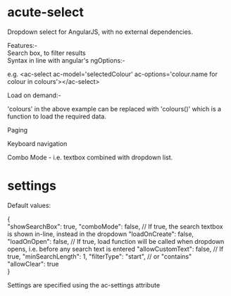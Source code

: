 acute-select
============

Dropdown select for AngularJS, with no external dependencies.

Features:-<br/>
Search box, to filter results<br/>
Syntax in line with angular's ngOptions:-

e.g. &lt;ac-select ac-model='selectedColour' ac-options='colour.name for colour in colours'&gt;&lt;/ac-select&gt;

Load on demand:-

'colours' in the above example can be replaced with 'colours()' which is a function to load the required data.

Paging

Keyboard navigation

Combo Mode - i.e. textbox combined with dropdown list.

settings
========

Default values:

{<br/>
  "showSearchBox": true,
  "comboMode": false,       // If true, the search textbox is shown in-line, instead in the dropdown
  "loadOnCreate": false,    
  "loadOnOpen": false,      // If true, load function will be called when dropdown opens, i.e. before any search text is entered
  "allowCustomText": false, // If true,
  "minSearchLength": 1,
  "filterType": "start",    // or "contains"
  "allowClear": true
<br/>}

Settings are specified using the ac-settings attribute

